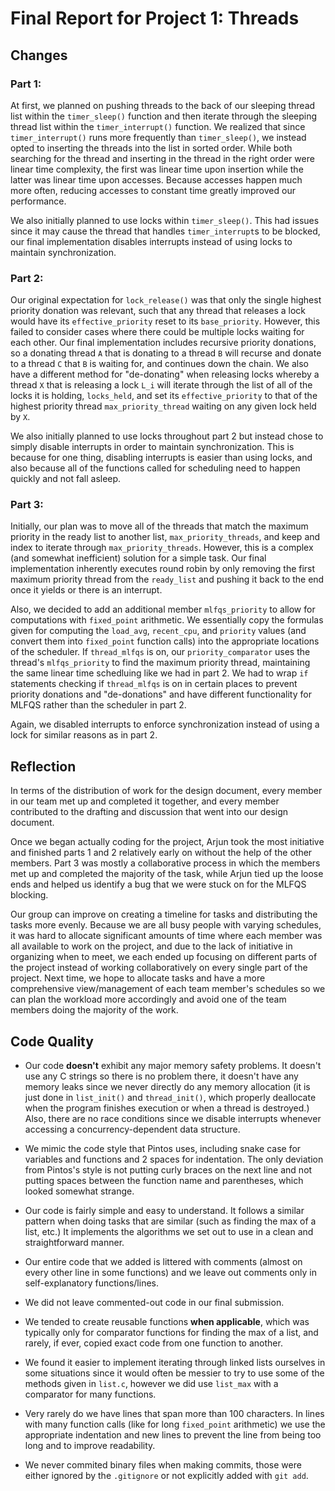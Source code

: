 Final Report for Project 1: Threads
===================================
## Changes

### Part 1:
At first, we planned on pushing threads to the back of our sleeping thread list within the `timer_sleep()` function and then iterate through the sleeping thread list within the `timer_interrupt()` function. We realized that since `timer_interrupt()` runs more frequently than `timer_sleep()`, we instead opted to inserting the threads into the list in sorted order. While both searching for the thread and inserting in the thread in the right order were linear time complexity, the first was linear time upon insertion while the latter was linear time upon accesses. Because accesses happen much more often, reducing accesses to constant time greatly improved our performance. 

We also initially planned to use locks within `timer_sleep()`. This had issues since it may cause the thread that handles `timer_interrupt`s to be blocked, our final implementation disables interrupts instead of using locks to maintain synchronization.

### Part 2:
Our original expectation for `lock_release()` was that only the single highest priority donation was relevant, such that any thread that releases a lock would have its `effective_priority` reset to its `base_priority`. However, this failed to consider cases where there could be multiple locks waiting  for each other. Our final implementation includes recursive priority donations, so a donating thread `A` that is donating to a thread `B` will recurse and donate to a thread `C` that `B` is waiting for, and continues down the chain.  We also have a different method for "de-donating" when releasing locks whereby a thread `X` that is releasing a lock `L_i` will iterate through the list of all of the locks it is holding, `locks_held`, and set its `effective_priority` to that of the highest priority thread `max_priority_thread` waiting on any given lock held by `X`.

We also initially planned to use locks throughout part 2 but instead chose to simply disable interrupts in order to maintain synchronization.  This is because for one thing, disabling interrupts is easier than using locks, and also because all of the functions called for scheduling need to happen quickly and not fall asleep.

### Part 3:
Initially, our plan was to move all of the threads that match the maximum priority in the ready list to another list, `max_priority_threads`, and keep and index to iterate through `max_priority_threads`. However, this is a complex (and somewhat inefficient) solution for a simple task. Our final implementation inherently executes round robin by only removing the first maximum priority thread from the `ready_list` and pushing it back to the end once it yields or there is an interrupt.

Also, we decided to add an additional member `mlfqs_priority` to allow for computations with `fixed_point` arithmetic.  We essentially copy the formulas given for computing the `load_avg`, `recent_cpu`, and `priority` values (and convert them into `fixed_point` function calls) into the appropriate locations of the scheduler. If `thread_mlfqs` is on, our `priority_comparator` uses the thread's `mlfqs_priority` to find the maximum priority thread, maintaining the same linear time schedluing like we had in part 2.  We had to wrap `if` statements checking if `thread_mlfqs` is on in certain places to prevent priority donations and "de-donations" and have different functionality for MLFQS rather than the scheduler in part 2.

Again, we disabled interrupts to enforce synchronization instead of using a lock for similar reasons as in part 2.

## Reflection

In terms of the distribution of work for the design document, every member in our team met up and completed it together, and every member contributed to the drafting and discussion that went into our design document. 

Once we began actually coding for the project, Arjun took the most initiative and finished parts 1 and 2 relatively early on without the help of the other members. Part 3 was mostly a collaborative process in which the members met up and completed the majority of the task, while Arjun tied up the loose ends and helped us identify a bug that we were stuck on for the MLFQS blocking. 

Our group can improve on creating a timeline for tasks and distributing the tasks more evenly. Because we are all busy people with varying schedules, it was hard to allocate significant amounts of time where each member was all available to work on the project, and due to the lack of initiative in organizing when to meet, we each ended up focusing on different parts of the project instead of working collaboratively on every single part of the project. Next time, we hope to allocate tasks and have a more comprehensive view/management of each team member's schedules so we can plan the workload more accordingly and avoid one of the team members doing the majority of the work. 


## Code Quality

* Our code **doesn't** exhibit any major memory safety problems.  It doesn't use any C strings so there is no problem there, it doesn't have any memory leaks since we never directly do any memory allocation (it is just done in `list_init()` and `thread_init()`, which properly deallocate when the program finishes execution or when a thread is destroyed.)  Also, there are no race conditions since we disable interrupts whenever accessing a concurrency-dependent data structure.

* We mimic the code style that Pintos uses, including snake case for variables and functions and 2 spaces for indentation.  The only deviation from Pintos's style is not putting curly braces on the next line and not putting spaces between the function name and parentheses, which looked somewhat strange.

* Our code is fairly simple and easy to understand.  It follows a similar pattern when doing tasks that are similar (such as finding the max of a list, etc.)  It implements the algorithms we set out to use in a clean and straightforward manner.

* Our entire code that we added is littered with comments (almost on every other line in some functions) and we leave out comments only in self-explanatory functions/lines.

* We did not leave commented-out code in our final submission.

* We tended to create reusable functions **when applicable**, which was typically only for comparator functions for finding the max of a list, and rarely, if ever, copied exact code from one function to another.

* We found it easier to implement iterating through linked lists ourselves in some situations since it would often be messier to try to use some of the methods given in `list.c`, however we did use `list_max` with a comparator for many functions.

* Very rarely do we have lines that span more than 100 characters.  In lines with many function calls (like for long `fixed_point` arithmetic) we use the appropriate indentation and new lines to prevent the line from being too long and to improve readability.

* We never commited binary files when making commits, those were either ignored by the `.gitignore` or not explicitly added with `git add`.
